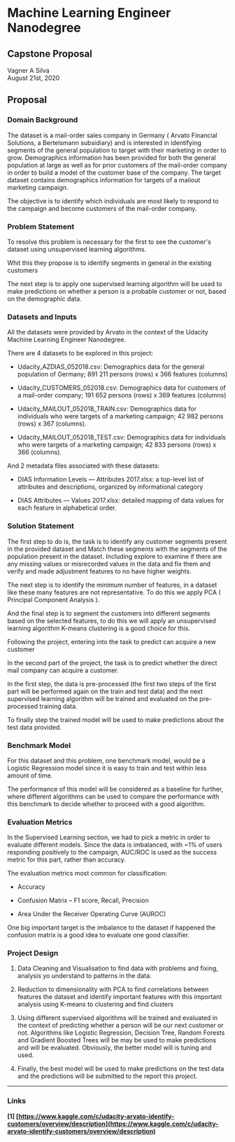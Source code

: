 
# Machine Learning Engineer Nanodegree
## Capstone Proposal
Vagner A Silva  
August 21st, 2020

## Proposal


### Domain Background
The dataset is a mail-order sales company in Germany ( Arvato Financial Solutions, a Bertelsmann subsidiary) and is interested in identifying segments of the general population to target with their marketing in order to grow. Demographics information has been provided for both the general population at large as well as for prior customers of the mail-order company in order to build a model of the customer base of the company. The target dataset contains demographics information for targets of a mailout marketing campaign.

The objective is to identify which individuals are most likely to respond to the campaign and become customers of the mail-order company.

### Problem Statement

To resolve this problem is necessary for the first to see the customer's dataset using unsupervised learning algorithms.

Whit this they propose is to identify segments in general in the existing customers

The next step is to apply one supervised learning algorithm will be used to make predictions on whether a person is a probable customer or not, based on the demographic data.

### Datasets and Inputs
All the datasets were provided by Arvato in the context of the Udacity Machine Learning Engineer Nanodegree.

  

There are 4 datasets to be explored in this project:

  

- Udacity_AZDIAS_052018.csv: Demographics data for the general population of Germany; 891 211 persons (rows) x 366 features (columns)

- Udacity_CUSTOMERS_052018.csv: Demographics data for customers of a mail-order company; 191 652 persons (rows) x 369 features (columns)

- Udacity_MAILOUT_052018_TRAIN.csv: Demographics data for individuals who were targets of a marketing campaign; 42 982 persons (rows) x 367 (columns).

- Udacity_MAILOUT_052018_TEST.csv: Demographics data for individuals who were targets of a marketing campaign; 42 833 persons (rows) x 366 (columns).

  

And 2 metadata files associated with these datasets:

  

- DIAS Information Levels — Attributes 2017.xlsx: a top-level list of attributes and descriptions, organized by informational category

- DIAS Attributes — Values 2017.xlsx: detailed mapping of data values for each feature in alphabetical order.

### Solution Statement
The first step to do is, the task is to identify any customer segments present in the provided dataset and Match these segments with the segments of the population present in the dataset. Including explore to examine if there are any missing values or misrecorded values in the data and fix them and verify and made adjustment features to no have higher weights.

  

The next step is to identify the minimum number of features, in a dataset like these many features are not representative. To do this we apply PCA ( Principal Component Analysis ).

  
  

And the final step is to segment the customers into different segments based on the selected features, to do this we will apply an unsupervised learning algorithm K-means clustering is a good choice for this.

  

Following the project, entering into the task to predict can acquire a new customer

  

In the second part of the project, the task is to predict whether the direct mail company can acquire a customer.

In the first step, the data is pre-processed (the first two steps of the first part will be performed again on the train and test data) and the next supervised learning algorithm will be trained and evaluated on the pre-processed training data.

To finally step the trained model will be used to make predictions about the test data provided.

### Benchmark Model

For this dataset and this problem, one benchmark model, would be a Logistic Regression model since it is easy to train and test within less amount of time. 

The performance of this model will be considered as a baseline for further, where different algorithms can be used to compare the performance with this benchmark to decide whether to proceed with a good algorithm.

### Evaluation Metrics

In the Supervised Learning section, we had to pick a metric in order to evaluate different models. Since the data is imbalanced, with ~1% of users responding positively to the campaign, AUC/ROC is used as the success metric for this part, rather than accuracy.

The evaluation metrics most common for classification:

- Accuracy

- Confusion Matrix – F1 score, Recall, Precision

- Area Under the Receiver Operating Curve (AUROC)

One big important target is the imbalance to the dataset if happened the confusion matrix is a good idea to evaluate one good classifier.

### Project Design
1. Data Cleaning and Visualisation to find data with problems and fixing, analysis yo understand to patterns in the data.

  

2. Reduction to dimensionality with PCA to find correlations between features the dataset and identify important features with this important analysis using K-means to clustering and find clusters

  

3. Using different supervised algorithms will be trained and evaluated in the context of predicting whether a person will be our next customer or not. Algorithms like Logistic Regression, Decision Tree, Random Forests and Gradient Boosted Trees will be may be used to make predictions and will be evaluated. Obviously, the better model will is tuning and used.

  

4. Finally, the best model will be used to make predictions on the test data and the predictions will be submitted to the report this project.

-----------
### Links

**[1] [https://www.kaggle.com/c/udacity-arvato-identify-customers/overview/description](https://www.kaggle.com/c/udacity-arvato-identify-customers/overview/description)**
